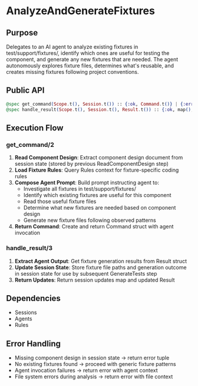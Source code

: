 # AnalyzeAndGenerateFixtures

## Purpose

Delegates to an AI agent to analyze existing fixtures in test/support/fixtures/, identify which ones are useful for testing the component, and generate any new fixtures that are needed. The agent autonomously explores fixture files, determines what's reusable, and creates missing fixtures following project conventions.

## Public API

```elixir
@spec get_command(Scope.t(), Session.t()) :: {:ok, Command.t()} | {:error, String.t()}
@spec handle_result(Scope.t(), Session.t(), Result.t()) :: {:ok, map(), Result.t()} | {:error, String.t()}
```

## Execution Flow

### get_command/2

1. **Read Component Design**: Extract component design document from session state (stored by previous ReadComponentDesign step)
2. **Load Fixture Rules**: Query Rules context for fixture-specific coding rules
3. **Compose Agent Prompt**: Build prompt instructing agent to:
   - Investigate all fixtures in test/support/fixtures/
   - Identify which existing fixtures are useful for this component
   - Read those useful fixture files
   - Determine what new fixtures are needed based on component design
   - Generate new fixture files following observed patterns
4. **Return Command**: Create and return Command struct with agent invocation

### handle_result/3

1. **Extract Agent Output**: Get fixture generation results from Result struct
2. **Update Session State**: Store fixture file paths and generation outcome in session state for use by subsequent GenerateTests step
3. **Return Updates**: Return session updates map and updated Result

## Dependencies

- Sessions
- Agents
- Rules

## Error Handling

- Missing component design in session state → return error tuple
- No existing fixtures found → proceed with generic fixture patterns
- Agent invocation failures → return error with agent context
- File system errors during analysis → return error with file context

